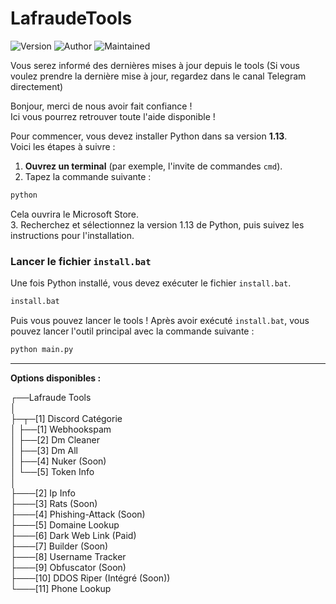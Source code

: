 # LafraudeTools
![Version](https://img.shields.io/badge/version-1.1.0-brightgreen)
![Author](https://img.shields.io/badge/author-Lafraude-lightgrey)
![Maintained](https://img.shields.io/badge/maintained-Yes-blue)

Vous serez informé des dernières mises à jour depuis le tools
(Si vous voulez prendre la dernière mise à jour, regardez dans le canal Telegram directement)

Bonjour, merci de nous avoir fait confiance !                             
Ici vous pourrez retrouver toute l'aide disponible !


Pour commencer, vous devez installer Python dans sa version **1.13**.  
Voici les étapes à suivre :  
1. **Ouvrez un terminal** (par exemple, l'invite de commandes `cmd`).  
2. Tapez la commande suivante :  
 ```bash
 python
 ```
Cela ouvrira le Microsoft Store.  
3. Recherchez et sélectionnez la version 1.13 de Python, puis suivez les instructions pour l'installation.


### Lancer le fichier `install.bat`
Une fois Python installé, vous devez exécuter le fichier `install.bat`.  

```bash
install.bat
```

Puis vous pouvez lancer le tools !
Après avoir exécuté `install.bat`, vous pouvez lancer l'outil principal avec la commande suivante :
```bash
python main.py
```
---
**Options disponibles :**  

┌──Lafraude Tools  
│  
├─┬─[1] Discord Catégorie  
│ ├──[1] Webhookspam  
│ ├──[2] Dm Cleaner  
│ ├──[3] Dm All  
│ ├──[4] Nuker (Soon)  
│ └──[5] Token Info  
│  
├───[2] Ip Info  
├───[3] Rats (Soon)  
├───[4] Phishing-Attack (Soon)  
├───[5] Domaine Lookup  
├───[6] Dark Web Link  (Paid)  
├───[7] Builder (Soon)  
├───[8] Username Tracker  
├───[9] Obfuscator (Soon)  
├───[10] DDOS Riper (Intégré (Soon))  
└───[11] Phone Lookup
